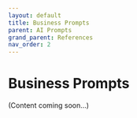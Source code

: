 ```yaml
---
layout: default
title: Business Prompts
parent: AI Prompts
grand_parent: References
nav_order: 2
---
```


# Business Prompts

(Content coming soon...)
